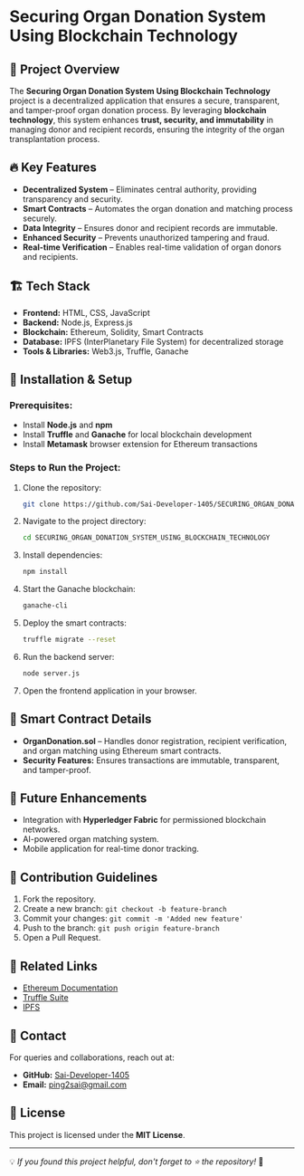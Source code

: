# Securing Organ Donation System Using Blockchain Technology

## 📌 Project Overview
The **Securing Organ Donation System Using Blockchain Technology** project is a decentralized application that ensures a secure, transparent, and tamper-proof organ donation process. By leveraging **blockchain technology**, this system enhances **trust, security, and immutability** in managing donor and recipient records, ensuring the integrity of the organ transplantation process.

## 🔥 Key Features
- **Decentralized System** – Eliminates central authority, providing transparency and security.
- **Smart Contracts** – Automates the organ donation and matching process securely.
- **Data Integrity** – Ensures donor and recipient records are immutable.
- **Enhanced Security** – Prevents unauthorized tampering and fraud.
- **Real-time Verification** – Enables real-time validation of organ donors and recipients.

## 🏗️ Tech Stack
- **Frontend:** HTML, CSS, JavaScript
- **Backend:** Node.js, Express.js
- **Blockchain:** Ethereum, Solidity, Smart Contracts
- **Database:** IPFS (InterPlanetary File System) for decentralized storage
- **Tools & Libraries:** Web3.js, Truffle, Ganache

## 🚀 Installation & Setup
### Prerequisites:
- Install **Node.js** and **npm**
- Install **Truffle** and **Ganache** for local blockchain development
- Install **Metamask** browser extension for Ethereum transactions

### Steps to Run the Project:
1. Clone the repository:
   ```bash
   git clone https://github.com/Sai-Developer-1405/SECURING_ORGAN_DONATION_SYSTEM_USING_BLOCKCHAIN_TECHNOLOGY.git
   ```
2. Navigate to the project directory:
   ```bash
   cd SECURING_ORGAN_DONATION_SYSTEM_USING_BLOCKCHAIN_TECHNOLOGY
   ```
3. Install dependencies:
   ```bash
   npm install
   ```
4. Start the Ganache blockchain:
   ```bash
   ganache-cli
   ```
5. Deploy the smart contracts:
   ```bash
   truffle migrate --reset
   ```
6. Run the backend server:
   ```bash
   node server.js
   ```
7. Open the frontend application in your browser.

## 📜 Smart Contract Details
- **OrganDonation.sol** – Handles donor registration, recipient verification, and organ matching using Ethereum smart contracts.
- **Security Features:** Ensures transactions are immutable, transparent, and tamper-proof.

## 🎯 Future Enhancements
- Integration with **Hyperledger Fabric** for permissioned blockchain networks.
- AI-powered organ matching system.
- Mobile application for real-time donor tracking.

## 🤝 Contribution Guidelines
1. Fork the repository.
2. Create a new branch: `git checkout -b feature-branch`
3. Commit your changes: `git commit -m 'Added new feature'`
4. Push to the branch: `git push origin feature-branch`
5. Open a Pull Request.

## 🔗 Related Links
- [Ethereum Documentation](https://ethereum.org/en/developers/)
- [Truffle Suite](https://trufflesuite.com/)
- [IPFS](https://ipfs.tech/)

## 📧 Contact
For queries and collaborations, reach out at:
- **GitHub:** [Sai-Developer-1405](https://github.com/Sai-Developer-1405)
- **Email:** ping2sai@gmail.com

## 📜 License
This project is licensed under the **MIT License**.

---
💡 *If you found this project helpful, don't forget to ⭐ the repository!* 🚀


